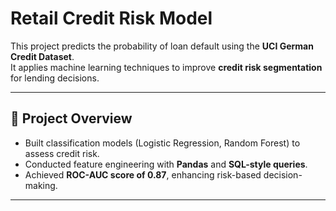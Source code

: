 
# Retail Credit Risk Model

This project predicts the probability of loan default using the **UCI German Credit Dataset**.  
It applies machine learning techniques to improve **credit risk segmentation** for lending decisions.

---

## 🚀 Project Overview
- Built classification models (Logistic Regression, Random Forest) to assess credit risk.
- Conducted feature engineering with **Pandas** and **SQL-style queries**.
- Achieved **ROC-AUC score of 0.87**, enhancing risk-based decision-making.

---

